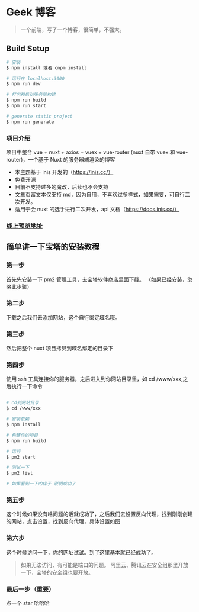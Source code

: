 # Geek 博客

> 一个前端，写了一个博客，很简单，不强大。

## Build Setup

```bash
# 安装
$ npm install 或者 cnpm install

# 运行在 localhost:3000
$ npm run dev

# 打包和启动服务器构建
$ npm run build
$ npm run start

# generate static project
$ npm run generate
```

### 项目介绍

项目中整合 vue + nuxt + axios + vuex + vue-router (nuxt 自带 vuex 和 vue-router)，一个基于 Nuxt 的服务器端渲染的博客

- 本主题基于 inis 开发的（https://inis.cc/）
- 免费开源
- 目前不支持过多的魔改，后续也不会支持
- 文章页富文本仅支持 md，因为自用，不喜欢过多样式，如果需要，可自行二次开发。
- 适用于会 nuxt 的选手进行二次开发，api 文档（https://docs.inis.cc/）

### [线上预览地址](https://blog.kamtao.com)

## 简单讲一下宝塔的安装教程

### 第一步

首先先安装一下 pm2 管理工具，去宝塔软件商店里面下载。
（如果已经安装，忽略此步骤）

### 第二步

下载之后我们去添加网站，这个自行绑定域名哦。

### 第三步

然后把整个 nuxt 项目拷贝到域名绑定的目录下

### 第四步

使用 ssh 工具连接你的服务器，之后进入到你网站目录里，如 cd /www/xxx,之后执行一下命令

```bash

# cd到网站目录
$ cd /www/xxx

# 安装依赖
$ npm install

# 构建你的项目
$ npm run build

# 运行
$ pm2 start

# 测试一下
$ pm2 list

# 如果看到一下的样子 说明成功了


```

### 第五步

这个时候如果没有啥问题的话就成功了，之后我们去设置反向代理，找到刚刚创建的网站，点击设置，找到反向代理，具体设置如图

### 第六步

这个时候访问一下，你的网址试试。到了这里基本就已经成功了。

> 如果无法访问，有可能是端口的问题。
> 阿里云、腾讯云在安全组那里开放一下，宝塔的安全组也要开放。

### 最后一步（重要）

点一个 star 哈哈哈
